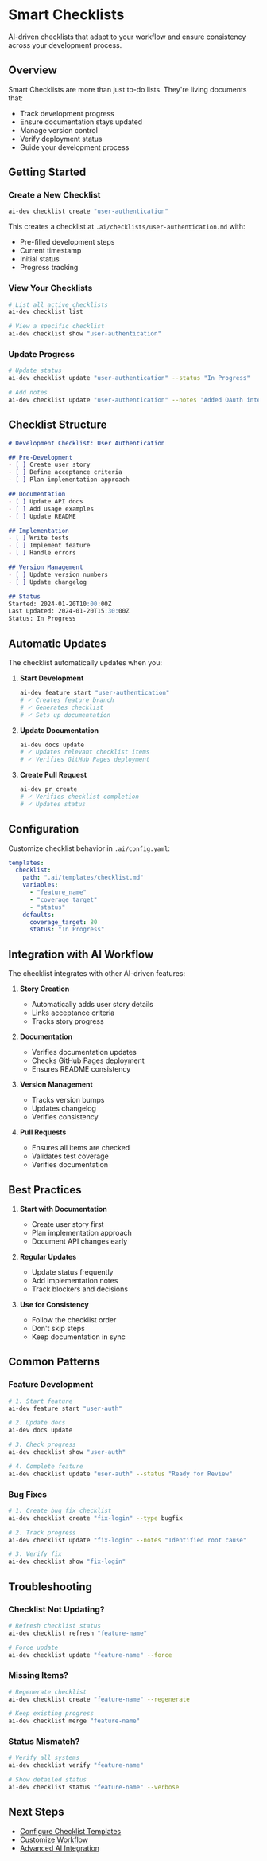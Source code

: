# Smart Checklists

AI-driven checklists that adapt to your workflow and ensure consistency across your development process.

## Overview

Smart Checklists are more than just to-do lists. They're living documents that:
- Track development progress
- Ensure documentation stays updated
- Manage version control
- Verify deployment status
- Guide your development process

## Getting Started

### Create a New Checklist

```bash
ai-dev checklist create "user-authentication"
```

This creates a checklist at `.ai/checklists/user-authentication.md` with:
- Pre-filled development steps
- Current timestamp
- Initial status
- Progress tracking

### View Your Checklists

```bash
# List all active checklists
ai-dev checklist list

# View a specific checklist
ai-dev checklist show "user-authentication"
```

### Update Progress

```bash
# Update status
ai-dev checklist update "user-authentication" --status "In Progress"

# Add notes
ai-dev checklist update "user-authentication" --notes "Added OAuth integration"
```

## Checklist Structure

```markdown
# Development Checklist: User Authentication

## Pre-Development
- [ ] Create user story
- [ ] Define acceptance criteria
- [ ] Plan implementation approach

## Documentation
- [ ] Update API docs
- [ ] Add usage examples
- [ ] Update README

## Implementation
- [ ] Write tests
- [ ] Implement feature
- [ ] Handle errors

## Version Management
- [ ] Update version numbers
- [ ] Update changelog

## Status
Started: 2024-01-20T10:00:00Z
Last Updated: 2024-01-20T15:30:00Z
Status: In Progress
```

## Automatic Updates

The checklist automatically updates when you:

1. **Start Development**
   ```bash
   ai-dev feature start "user-authentication"
   # ✓ Creates feature branch
   # ✓ Generates checklist
   # ✓ Sets up documentation
   ```

2. **Update Documentation**
   ```bash
   ai-dev docs update
   # ✓ Updates relevant checklist items
   # ✓ Verifies GitHub Pages deployment
   ```

3. **Create Pull Request**
   ```bash
   ai-dev pr create
   # ✓ Verifies checklist completion
   # ✓ Updates status
   ```

## Configuration

Customize checklist behavior in `.ai/config.yaml`:

```yaml
templates:
  checklist:
    path: ".ai/templates/checklist.md"
    variables:
      - "feature_name"
      - "coverage_target"
      - "status"
    defaults:
      coverage_target: 80
      status: "In Progress"
```

## Integration with AI Workflow

The checklist integrates with other AI-driven features:

1. **Story Creation**
   - Automatically adds user story details
   - Links acceptance criteria
   - Tracks story progress

2. **Documentation**
   - Verifies documentation updates
   - Checks GitHub Pages deployment
   - Ensures README consistency

3. **Version Management**
   - Tracks version bumps
   - Updates changelog
   - Verifies consistency

4. **Pull Requests**
   - Ensures all items are checked
   - Validates test coverage
   - Verifies documentation

## Best Practices

1. **Start with Documentation**
   - Create user story first
   - Plan implementation approach
   - Document API changes early

2. **Regular Updates**
   - Update status frequently
   - Add implementation notes
   - Track blockers and decisions

3. **Use for Consistency**
   - Follow the checklist order
   - Don't skip steps
   - Keep documentation in sync

## Common Patterns

### Feature Development

```bash
# 1. Start feature
ai-dev feature start "user-auth"

# 2. Update docs
ai-dev docs update

# 3. Check progress
ai-dev checklist show "user-auth"

# 4. Complete feature
ai-dev checklist update "user-auth" --status "Ready for Review"
```

### Bug Fixes

```bash
# 1. Create bug fix checklist
ai-dev checklist create "fix-login" --type bugfix

# 2. Track progress
ai-dev checklist update "fix-login" --notes "Identified root cause"

# 3. Verify fix
ai-dev checklist show "fix-login"
```

## Troubleshooting

### Checklist Not Updating?

```bash
# Refresh checklist status
ai-dev checklist refresh "feature-name"

# Force update
ai-dev checklist update "feature-name" --force
```

### Missing Items?

```bash
# Regenerate checklist
ai-dev checklist create "feature-name" --regenerate

# Keep existing progress
ai-dev checklist merge "feature-name"
```

### Status Mismatch?

```bash
# Verify all systems
ai-dev checklist verify "feature-name"

# Show detailed status
ai-dev checklist status "feature-name" --verbose
```

## Next Steps

- [Configure Checklist Templates](../configuration/templates.md)
- [Customize Workflow](../guides/workflow-customization.md)
- [Advanced AI Integration](../features/ai-assistance.md)

